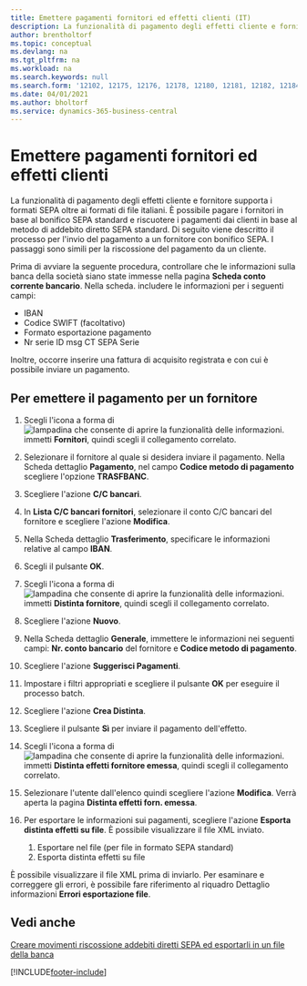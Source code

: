 ```yaml
---
title: Emettere pagamenti fornitori ed effetti clienti (IT)
description: La funzionalità di pagamento degli effetti cliente e fornitore supporta i formati SEPA oltre ai formati di file italiani.
author: brentholtorf
ms.topic: conceptual
ms.devlang: na
ms.tgt_pltfrm: na
ms.workload: na
ms.search.keywords: null
ms.search.form: '12102, 12175, 12176, 12178, 12180, 12181, 12182, 12184, 12185, 12186, 12190'
ms.date: 04/01/2021
ms.author: bholtorf
ms.service: dynamics-365-business-central
---
```

# Emettere pagamenti fornitori ed effetti clienti

La funzionalità di pagamento degli effetti cliente e fornitore supporta i formati SEPA oltre ai formati di file italiani. È possibile pagare i fornitori in base al bonifico SEPA standard e riscuotere i pagamenti dai clienti in base al metodo di addebito diretto SEPA standard. Di seguito viene descritto il processo per l'invio del pagamento a un fornitore con bonifico SEPA. I passaggi sono simili per la riscossione del pagamento da un cliente.  

Prima di avviare la seguente procedura, controllare che le informazioni sulla banca della società siano state immesse nella pagina **Scheda conto corrente bancario**. Nella scheda. includere le informazioni per i seguenti campi:  

- IBAN  
- Codice SWIFT (facoltativo)  
- Formato esportazione pagamento  
- Nr serie ID msg CT SEPA Serie  

Inoltre, occorre inserire una fattura di acquisito registrata e con cui è possibile inviare un pagamento.  

## Per emettere il pagamento per un fornitore  

1. Scegli l'icona a forma di ![lampadina che consente di aprire la funzionalità delle informazioni.](../../media/ui-search/search_small.png "Informazioni sull'operazione che si desidera eseguire") immetti **Fornitori**, quindi scegli il collegamento correlato.  
2. Selezionare il fornitore al quale si desidera inviare il pagamento. Nella Scheda dettaglio **Pagamento**, nel campo **Codice metodo di pagamento** scegliere l'opzione **TRASFBANC**.
3. Scegliere l'azione **C/C bancari**.  
4. In **Lista C/C bancari fornitori**, selezionare il conto C/C bancari del fornitore e scegliere l'azione **Modifica**.
5. Nella Scheda dettaglio **Trasferimento**, specificare le informazioni relative al campo **IBAN**.  
6. Scegli il pulsante **OK**.  
7. Scegli l'icona a forma di ![lampadina che consente di aprire la funzionalità delle informazioni.](../../media/ui-search/search_small.png "Informazioni sull'operazione che si desidera eseguire") immetti **Distinta fornitore**, quindi scegli il collegamento correlato.  
8. Scegliere l'azione **Nuovo**.  
9. Nella Scheda dettaglio **Generale**, immettere le informazioni nei seguenti campi: **Nr. conto bancario** del fornitore e **Codice metodo di pagamento**.  
10. Scegliere l'azione **Suggerisci Pagamenti**.
11. Impostare i filtri appropriati e scegliere il pulsante **OK** per eseguire il processo batch.  
12. Scegliere l'azione **Crea Distinta**.
13. Scegliere il pulsante **Sì** per inviare il pagamento dell'effetto.  
14. Scegli l'icona a forma di ![lampadina che consente di aprire la funzionalità delle informazioni.](../../media/ui-search/search_small.png "Informazioni sull'operazione che si desidera eseguire") immetti **Distinta effetti fornitore emessa**, quindi scegli il collegamento correlato.
15. Selezionare l'utente dall'elenco quindi scegliere l'azione **Modifica**. Verrà aperta la pagina **Distinta effetti forn. emessa**.  
16. Per esportare le informazioni sui pagamenti, scegliere l'azione **Esporta distinta effetti su file**. È possibile visualizzare il file XML inviato.  

    1. Esportare nel file (per file in formato SEPA standard)  
    2. Esporta distinta effetti su file  

È possibile visualizzare il file XML prima di inviarlo. Per esaminare e correggere gli errori, è possibile fare riferimento al riquadro Dettaglio informazioni **Errori esportazione file**.  

## Vedi anche

[Creare movimenti riscossione addebiti diretti SEPA ed esportarli in un file della banca](../../finance-collect-payments-with-sepa-direct-debit.md#creating-sepa-direct-debit-collection-entries-and-export-to-a-bank-file)


[!INCLUDE[footer-include](../../includes/footer-banner.md)]